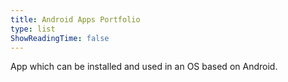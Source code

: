 ```yaml
---
title: Android Apps Portfolio
type: list
ShowReadingTime: false
---
```


App which can be installed and used in an OS based on Android.